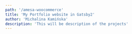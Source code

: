 ```yaml
---
path: '/amesa-woocommerce'
title: 'My Portfolio website in Gatsby2'
author: 'Michalina Kamińska'
description: 'This will be description of the projects'
---
```


<!-- ![My portfolio](https://unsplash.com/photos/muOHbrFGEQY) -->
